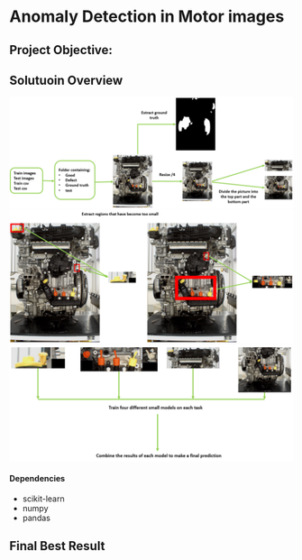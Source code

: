 # Anomaly Detection in Motor images

## Project Objective:

## Solutuoin Overview
![image](https://github.com/ChibaneLilaAI/Motores/blob/main/image1.jpg)
<br />
![image](https://github.com/ChibaneLilaAI/Motores/blob/main/image2.jpg)
<br />
![image](https://github.com/ChibaneLilaAI/Motores/blob/main/image3.jpg)

#### Dependencies
- scikit-learn
- numpy
- pandas

## Final Best Result
